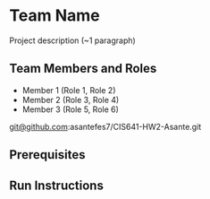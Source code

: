 # Team Name

Project description (~1 paragraph)

## Team Members and Roles

* Member 1 (Role 1, Role 2)
* Member 2 (Role 3, Role 4)
* Member 3 (Role 5, Role 6)

git@github.com:asantefes7/CIS641-HW2-Asante.git

## Prerequisites

## Run Instructions

